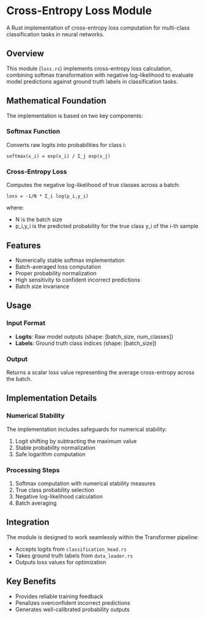 # Cross-Entropy Loss Module

A Rust implementation of cross-entropy loss computation for multi-class classification tasks in neural networks.

## Overview

This module (`loss.rs`) implements cross-entropy loss calculation, combining softmax transformation with negative log-likelihood to evaluate model predictions against ground truth labels in classification tasks.

## Mathematical Foundation

The implementation is based on two key components:

### Softmax Function

Converts raw logits into probabilities for class i:

```
softmax(x_i) = exp(x_i) / Σ_j exp(x_j)
```

### Cross-Entropy Loss

Computes the negative log-likelihood of true classes across a batch:

```
loss = -1/N * Σ_i log(p_i,y_i)
```

where:

- N is the batch size
- p_i,y_i is the predicted probability for the true class y_i of the i-th sample

## Features

- Numerically stable softmax implementation
- Batch-averaged loss computation
- Proper probability normalization
- High sensitivity to confident incorrect predictions
- Batch size invariance

## Usage

### Input Format

- **Logits**: Raw model outputs (shape: [batch_size, num_classes])
- **Labels**: Ground truth class indices (shape: [batch_size])

### Output

Returns a scalar loss value representing the average cross-entropy across the batch.

## Implementation Details

### Numerical Stability

The implementation includes safeguards for numerical stability:

1. Logit shifting by subtracting the maximum value
2. Stable probability normalization
3. Safe logarithm computation

### Processing Steps

1. Softmax computation with numerical stability measures
2. True class probability selection
3. Negative log-likelihood calculation
4. Batch averaging

## Integration

The module is designed to work seamlessly within the Transformer pipeline:

- Accepts logits from `classification_head.rs`
- Takes ground truth labels from `data_loader.rs`
- Outputs loss values for optimization

## Key Benefits

- Provides reliable training feedback
- Penalizes overconfident incorrect predictions
- Generates well-calibrated probability outputs
